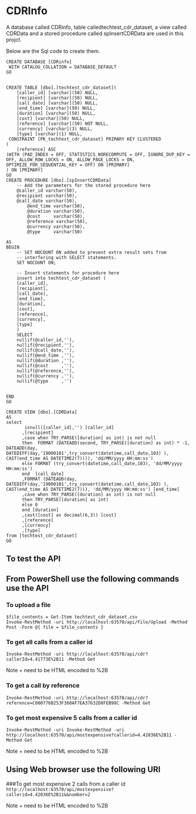 # CDRInfo

A database called CDRinfo, table calledtechtest_cdr_dataset,  a view called CDRData and a stored procedure called  spInsertCDRData are used in this projct.

Below are the Sql code to create them.

```
CREATE DATABASE [CDRinfo]
 WITH CATALOG_COLLATION = DATABASE_DEFAULT
GO


CREATE TABLE [dbo].[techtest_cdr_dataset](
	[caller_id] [varchar](50) NULL,
	[recipient] [varchar](50) NULL,
	[call_date] [varchar](50) NULL,
	[end_time] [varchar](50) NULL,
	[duration] [varchar](50) NULL,
	[cost] [varchar](50) NULL,
	[reference] [varchar](50) NOT NULL,
	[currency] [varchar](3) NULL,
	[type] [varchar](1) NULL,
 CONSTRAINT [PK_techtest_cdr_dataset] PRIMARY KEY CLUSTERED 
(
	[reference] ASC
)WITH (PAD_INDEX = OFF, STATISTICS_NORECOMPUTE = OFF, IGNORE_DUP_KEY = OFF, ALLOW_ROW_LOCKS = ON, ALLOW_PAGE_LOCKS = ON, OPTIMIZE_FOR_SEQUENTIAL_KEY = OFF) ON [PRIMARY]
) ON [PRIMARY]
GO
CREATE PROCEDURE [dbo].[spInsertCDRData]
	-- Add the parameters for the stored procedure here
	@caller_id varchar(50),
	@recipient varchar(50),
	@call_date varchar(50),
        @end_time varchar(50),
        @duration varchar(50),
        @cost	  varchar(50),
        @reference varchar(50),
        @currency varchar(50),
        @type	  varchar(50)

AS
BEGIN
	-- SET NOCOUNT ON added to prevent extra result sets from
	-- interfering with SELECT statements.
	SET NOCOUNT ON;

    -- Insert statements for procedure here
    insert into techtest_cdr_dataset (
    [caller_id],
    [recipient],
    [call_date],
    [end_time],
    [duration],
    [cost],
    [reference],
    [currency],
    [type]
    )
	SELECT
	nullif(@caller_id,''),
	nullif(@recipient,''),
	nullif(@call_date,''),
	nullif(@end_time ,''), 
	nullif(@duration ,''), 
	nullif(@cost	 ,''),	  
	nullif(@reference,''),
	nullif(@currency ,''), 
	nullif(@type	 ,'')	  


END
GO

CREATE VIEW [dbo].[CDRData]
AS
select 
       isnull([caller_id],'') [caller_id]
      ,[recipient]
      ,case when TRY_PARSE([duration] as int) is not null
      then  FORMAT (DATEADD(second, TRY_PARSE([duration] as int) * -1, DATEADD(day, DATEDIFF(day,'19000101',try_convert(datetime,call_date,103) ), CAST(end_time AS DATETIME2(7)))), 'dd/MM/yyyy HH:mm:ss')
      else FORMAT (try_convert(datetime,call_date,103), 'dd/MM/yyyy HH:mm:ss')   
      end  [call_date]
      ,FORMAT (DATEADD(day, DATEDIFF(day,'19000101',try_convert(datetime,call_date,103) ), CAST(end_time AS DATETIME2(7))), 'dd/MM/yyyy HH:mm:ss') [end_time]
      ,case when TRY_PARSE([duration] as int) is not null
      then TRY_PARSE([duration] as int)
      else 0 
      end [duration]
      ,cast([cost] as decimal(6,3)) [cost]
      ,[reference]
      ,[currency]
      ,[type]
from [techtest_cdr_dataset]
GO

```

## To test the API

## From PowerShell use the following commands use the API

### To upload a file
```
$file_contents = Get-Item techtest_cdr_dataset.csv
Invoke-RestMethod -uri http://localhost:63570/api/File/Upload -Method Post -Form @{ file = $file_contents }
```

### To get all calls from a caller id
`Invoke-RestMethod -uri http://localhost:63570/api/cdr?callerId=4.41773E%2B11 -Method Get`

Note + need to be HTML encoded to %2B

### To get a call by reference
`Invoke-RestMethod -uri http://localhost:63570/api/cdr?reference=C000776B253F360AF7EA37632D8FEB98C -Method Get`

### To get most expensive 5 calls from a caller id
`Invoke-RestMethod -uri Invoke-RestMethod -uri http://localhost:63570/api/mostexpensive?callerid=4.42036E%2B11 -Method Get`

Note + need to be HTML encoded to %2B

## Using Web browser use the following URI
###To get most expensive 2 calls from a caller id
`http://localhost:63570/api/mostexpensive?callerid=4.42036E%2B11&&number=2`

Note + need to be HTML encoded to %2B
